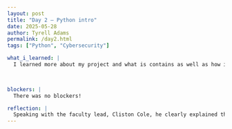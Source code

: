 ```yaml
---
layout: post
title: "Day 2 – Python intro"
date: 2025-05-28
author: Tyrell Adams
permalink: /day2.html
tags: ["Python", "Cybersecurity"]

what_i_learned: |
  I learned more about my project and what is contains as well as how it relates to cybersecurity. This information was given by the mentor for my project and I also learned a little about every other mentor on top of that. After that I got a refresher on Python when it comes to data types and functions.

 

blockers: |
  There was no blockers!

reflection: |
  Speaking with the faculty lead, Cliston Cole, he clearly explained the project and what's expected. He also explained what we needed to do before the first in person day. The Python101 course with very easy to understand and it was also very interactive on top of that. Lastly, the fun activity that we did after everything was very fun and interactive as well.
---
```

